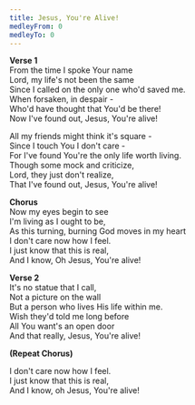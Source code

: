 ```yaml
---
title: Jesus, You're Alive!
medleyFrom: 0
medleyTo: 0
---
```


**Verse 1**  
From the time I spoke Your name  
Lord, my life's not been the same  
Since I called on the only one who'd saved me.  
When forsaken, in despair -  
Who'd have thought that You'd be there!  
Now I've found out, Jesus, You're alive!

All my friends might think it's square -  
Since I touch You I don't care -  
For I've found You're the only life worth living.  
Though some mock and criticize,  
Lord, they just don't realize,  
That I've found out, Jesus, You're alive!

**Chorus**  
Now my eyes begin to see  
I'm living as I ought to be,  
As this turning, burning God moves in my heart  
I don't care now how I feel.  
I just know that this is real,  
And I know, Oh Jesus, You're alive!

**Verse 2**  
It's no statue that I call,  
Not a picture on the wall  
But a person who lives His life within me.  
Wish they'd told me long before  
All You want's an open door  
And that really, Jesus, You're alive!

**(Repeat Chorus)**

I don't care now how I feel.  
I just know that this is real,  
And I know, oh Jesus, You're alive!
